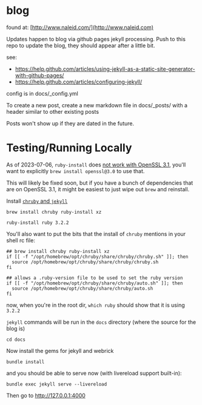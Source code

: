 # blog

found at: [http://www.naleid.com/](http://www.naleid.com)


Updates happen to blog via github pages jekyll processing.  Push to this repo to update the blog, they should appear after a little bit.

see:
- https://help.github.com/articles/using-jekyll-as-a-static-site-generator-with-github-pages/
- https://help.github.com/articles/configuring-jekyll/


config is in docs/_config.yml

To create a new post, create a new markdown file in docs/_posts/ with a header similar to other existing posts

Posts won't show up if they are dated in the future.



# Testing/Running Locally

As of 2023-07-06, `ruby-install` does [not work with OpenSSL 3.1](https://github.com/rvm/rvm/issues/5365), you'll want to explicitly `brew install openssl@3.0` to use that. 

This will likely be fixed soon, but if you have a bunch of dependencies that are 
on OpenSSL 3.1, it might be easiest to just wipe out `brew` and reinstall.


Install [`chruby` and `jekyll`](https://jekyllrb.com/docs/installation/macos/)

```
brew install chruby ruby-install xz

ruby-install ruby 3.2.2
```

You'll also want to put the bits that the install of `chruby` mentions in your shell rc file:

```
## brew install chruby ruby-install xz
if [[ -f "/opt/homebrew/opt/chruby/share/chruby/chruby.sh" ]]; then
  source /opt/homebrew/opt/chruby/share/chruby/chruby.sh
fi

## allows a .ruby-version file to be used to set the ruby version
if [[ -f "/opt/homebrew/opt/chruby/share/chruby/auto.sh" ]]; then
  source /opt/homebrew/opt/chruby/share/chruby/auto.sh
fi
```

now, when you're in the root dir, `which ruby` should show that it is using `3.2.2`

`jekyll` commands will be run in the `docs` directory (where the source for the blog is)

```shell
cd docs
```

Now install the gems for jekyll and webrick

```shell
bundle install
```

and you should be able to serve now (with livereload support built-in):

```shell
bundle exec jekyll serve --livereload
```

Then go to http://127.0.0.1:4000
